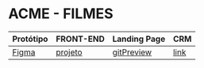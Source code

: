 # ACME - FILMES

Protótipo | FRONT-END | Landing Page | CRM
----------|-----------|--------------|-----
[Figma][link1] | [projeto][link2] | [gitPreview][link3] | [link][link3] 


[link1]: https://www.figma.com/file/4WbdlX6PW7WOxbcJKdLhrw/Untitled?type=design&node-id=0%3A1&mode=design&t=TIdW5RBV8m7pxklg-1
[link2]: https://github.com/AliceZeurgo/ACME-FRONT-
[link3]: https://alicezeurgo.github.io/ACME-FRONT-/
